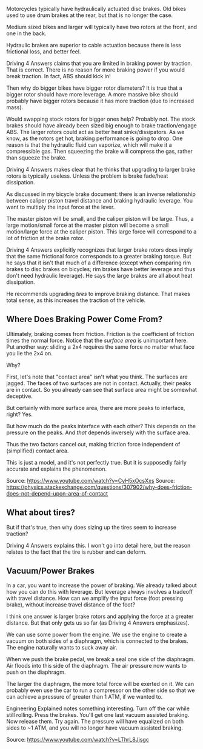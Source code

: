 Motorcycles typically have hydraulically actuated disc brakes. Old bikes
used to use drum brakes at the rear, but that is no longer the case.

Medium sized bikes and larger will typically have two rotors at the
front, and one in the back.

Hydraulic brakes are superior to cable actuation because there is less
frictional loss, and better feel.

Driving 4 Answers claims that you are limited in braking power by
traction. That is correct. There is no reason for more braking power if
you would break traction. In fact, ABS should kick in!

Then why do bigger bikes have bigger rotor diameters? It is true that a
bigger rotor should have more leverage. A more massive bike should
probably have bigger rotors because it has more traction (due to
increased mass).

Would swapping stock rotors for bigger ones help? Probably not. The
stock brakes should have already been sized big enough to brake
traction/engage ABS. The larger rotors could act as better heat
sinks/dissipators. As we know, as the rotors get hot, braking
performance is going to drop. One reason is that the hydraulic fluid can
vaporize, which will make it a compressible gas. Then squeezing the
brake will compress the gas, rather than squeeze the brake.

Driving 4 Answers makes clear that he thinks that upgrading to larger
brake rotors is typically useless. Unless the problem is brake fade/heat
dissipation.

As discussed in my bicycle brake document: there is an inverse
relationship between caliper piston travel distance and braking
hydraulic leverage. You want to multiply the input force at the lever.

The master piston will be small, and the caliper piston will be large.
Thus, a large motion/small force at the master piston will become a
small motion/large force at the caliper piston. This large force will
correspond to a lot of friction at the brake rotor.

Driving 4 Answers explicitly recognizes that larger brake rotors does
imply that the same frictional force corresponds to a greater braking
torque. But he says that it isn't that much of a difference (except when
comparing rim brakes to disc brakes on bicycles; rim brakes have better
leverage and thus don't need hydraulic leverage). He says the large
brakes are all about heat dissipation.

He recommends upgrading _tires_ to improve braking distance. That makes
total sense, as this increases the traction of the vehicle.

## Where Does Braking Power Come From?

Ultimately, braking comes from friction. Friction is the coefficient of
friction times the normal force. Notice that the _surface area_ is
unimportant here. Put another way: sliding a 2x4 requires the same force
no matter what face you lie the 2x4 on.

Why?

First, let's note that "contact area" isn't what you think. The surfaces
are jagged. The faces of two surfaces are not in contact. Actually,
their peaks are in contact. So you already can see that surface area
might be somewhat deceptive.

But certainly with more surface area, there are more peaks to interface,
right? Yes.

But how much do the peaks interface with each other? This depends on the
pressure on the peaks. And _that_ depends inversely with the surface
area.

Thus the two factors cancel out, making friction force independent of
(simplified) contact area.

This is just a model, and it's not perfectly true. But it is supposedly
fairly accurate and explains the phenomenon.

Source: https://www.youtube.com/watch?v=CyH5xOcsXxs
Source: https://physics.stackexchange.com/questions/307902/why-does-friction-does-not-depend-upon-area-of-contact

## What about tires?

But if that's true, then why does sizing up the tires seem to increase
traction?

Driving 4 Answers explains this. I won't go into detail here, but the
reason relates to the fact that the tire is rubber and can deform.

## Vacuum/Power Brakes

In a car, you want to increase the power of braking. We already talked
about how you can do this with leverage. But leverage always involves a
tradeoff with travel distance. How can we amplify the input force (foot
pressing brake), without increase travel distance of the foot?

I think one answer is larger brake rotors and applying the force at a
greater distance. But that only gets us so far (as Driving 4 Answers
emphasizes).

We can use some power from the engine. We use the engine to create a
vacuum on both sides of a diaphragm, which is connected to the brakes.
The engine naturally wants to suck away air.

When we push the brake pedal, we break a seal one side of the diaphragm.
Air floods into this side of the diaphragm. The air pressure now wants
to push on the diaphragm.

The larger the diaphragm, the more total force will be exerted on it. We
can probably even use the car to run a compressor on the other side so
that we can achieve a pressure of greater than 1 ATM, if we wanted to.

Engineering Explained notes something interesting. Turn off the car
while still rolling. Press the brakes. You'll get one last vacuum
assisted braking. Now release them. Try again. The pressure will have
equalized on both sides to ~1 ATM, and you will no longer have vacuum
assisted braking.

Source: https://www.youtube.com/watch?v=LThrL8Jjsgc
